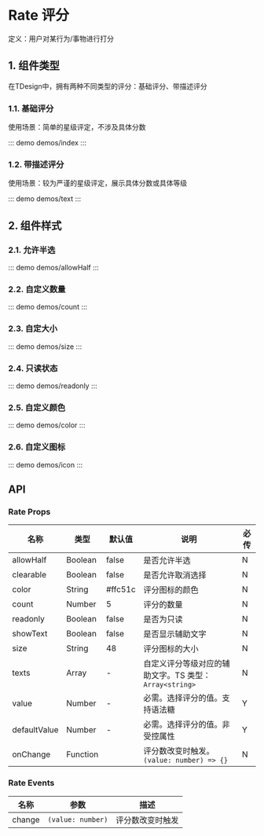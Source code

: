 # Rate 评分

定义：用户对某行为/事物进行打分

## 1. 组件类型

在TDesign中，拥有两种不同类型的评分：基础评分、带描述评分

### 1.1. 基础评分

使用场景：简单的星级评定，不涉及具体分数

::: demo demos/index
:::


### 1.2. 带描述评分

使用场景：较为严谨的星级评定，展示具体分数或具体等级

::: demo demos/text
:::


## 2. 组件样式

### 2.1. 允许半选

::: demo demos/allowHalf
:::


### 2.2. 自定义数量

::: demo demos/count
:::

### 2.3. 自定大小

::: demo demos/size
:::

### 2.4. 只读状态

::: demo demos/readonly
:::

### 2.5. 自定义颜色

::: demo demos/color
:::

### 2.6. 自定义图标

::: demo demos/icon
:::

## API

### Rate Props
名称 | 类型 | 默认值 | 说明 | 必传
-- | -- | -- | -- | --
allowHalf | Boolean | false | 是否允许半选 | N
clearable | Boolean | false | 是否允许取消选择 | N
color | String | #ffc51c | 评分图标的颜色 | N
count | Number | 5 | 评分的数量 | N
readonly | Boolean | false | 是否为只读 | N
showText | Boolean | false | 是否显示辅助文字 | N
size | String | 48 | 评分图标的大小 | N
texts | Array | - | 自定义评分等级对应的辅助文字。TS 类型：`Array<string>` | N
value | Number | - | 必需。选择评分的值。支持语法糖 | Y
defaultValue | Number | - | 必需。选择评分的值。非受控属性 | Y
onChange | Function |  | 评分数改变时触发。`(value: number) => {}` | N

### Rate Events
名称 | 参数 | 描述
-- | -- | --
change | `(value: number)` | 评分数改变时触发
